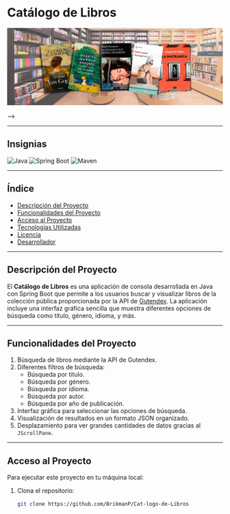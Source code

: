# Catálogo de Libros

![Portada del proyecto](images/libros.webp)

-->

---

## Insignias

![Java](https://img.shields.io/badge/Java-17-007396?style=for-the-badge&logo=java&logoColor=white)
![Spring Boot](https://img.shields.io/badge/Spring%20Boot-2.7.5-6DB33F?style=for-the-badge&logo=spring&logoColor=white)
![Maven](https://img.shields.io/badge/Maven-3.8.4-C71A36?style=for-the-badge&logo=apachemaven&logoColor=white)

---

## Índice

- [Descripción del Proyecto](#descripción-del-proyecto)
- [Funcionalidades del Proyecto](#funcionalidades-del-proyecto)
- [Acceso al Proyecto](#acceso-al-proyecto)
- [Tecnologías Utilizadas](#tecnologías-utilizadas)
- [Licencia](#licencia)
- [Desarrollador](#desarrollador)

---

## Descripción del Proyecto

El **Catálogo de Libros** es una aplicación de consola desarrollada en Java con Spring Boot que permite a los usuarios buscar y visualizar libros de la colección pública proporcionada por la API de [Gutendex](https://gutendex.com/). La aplicación incluye una interfaz gráfica sencilla que muestra diferentes opciones de búsqueda como título, género, idioma, y más.

---

## Funcionalidades del Proyecto

1. Búsqueda de libros mediante la API de Gutendex.
2. Diferentes filtros de búsqueda:
   - Búsqueda por título.
   - Búsqueda por género.
   - Búsqueda por idioma.
   - Búsqueda por autor.
   - Búsqueda por año de publicación.
3. Interfaz gráfica para seleccionar las opciones de búsqueda.
4. Visualización de resultados en un formato JSON organizado.
5. Desplazamiento para ver grandes cantidades de datos gracias al `JScrollPane`.
   
---

## Acceso al Proyecto

Para ejecutar este proyecto en tu máquina local:

1. Clona el repositorio: 
   ```bash
   git clone https://github.com/BrikmanP/Cat-logo-de-Libros
